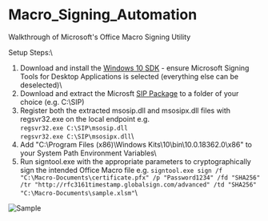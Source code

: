 # Macro_Signing_Automation
Walkthrough of Microsoft's Office Macro Signing Utility

Setup Steps:\
1. Download and install the [Windows 10 SDK](https://developer.microsoft.com/en-us/windows/downloads/windows-10-sdk) - ensure Microsoft Signing Tools for Desktop Applications is selected (everything else can be deselected)\
2. Download and extract the Microsft [SIP Package](https://www.microsoft.com/en-us/download/confirmation.aspx?id=56617) to a folder of your choice (e.g. C:\SIP)
3. Register both the extracted msosip.dll and msosipx.dll files with regsvr32.exe on the local endpoint e.g.\
  `regsvr32.exe C:\SIP\msosip.dll`\
  `regsvr32.exe C:\SIP\msosipx.dll`\
4. Add "C:\Program Files (x86)\Windows Kits\10\bin\10.0.18362.0\x86" to your System Path Environment Variables\
5. Run signtool.exe with the appropriate parameters to cryptographically sign the intended Office Macro file e.g.
  `signtool.exe sign /f "C:\Macro-Documents\certificate.pfx" /p "Password1234" /fd "SHA256" /tr "http://rfc3161timestamp.globalsign.com/advanced" /td "SHA256" "C:\Macro-Documents\sample.xlsm"`\
  
![Sample](https://github.com/Rices/Macro_Signing_Automation/raw/master/Sample.PNG)
